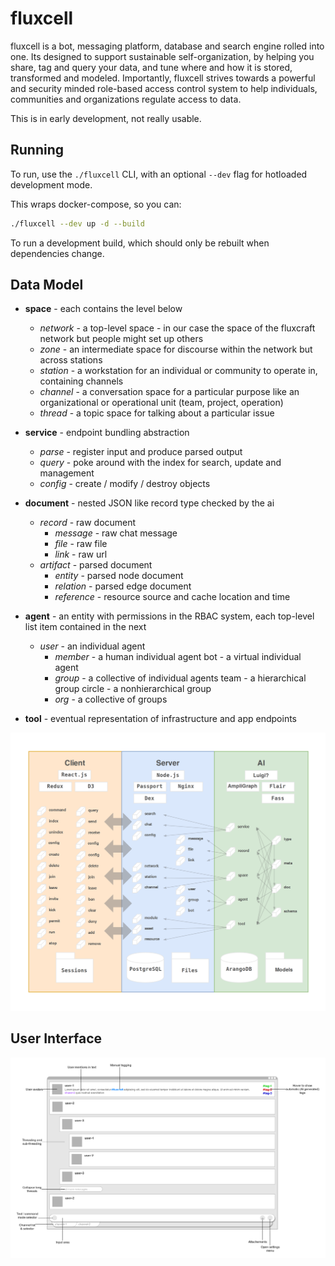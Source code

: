 # fluxcell

fluxcell is a bot, messaging platform, database and search engine rolled into one. Its designed to support sustainable self-organization, by helping you share, tag and query your data, and tune where and how it is stored, transformed and modeled. Importantly, fluxcell strives towards a powerful and security minded role-based access control system to help individuals, communities and organizations regulate access to data.

This is in early development, not really usable.

## Running

To run, use the `./fluxcell` CLI, with an optional `--dev` flag for hotloaded development mode.

This wraps docker-compose, so you can:

```bash
./fluxcell --dev up -d --build
```

To run a development build, which should only be rebuilt when dependencies change.

## Data Model

* **space** - each contains the level below
  - *network* - a top-level space - in our case the space of the fluxcraft network but people might set up others
  - *zone* - an intermediate space for discourse within the network but across stations
  - *station* - a workstation for an individual or community to operate in, containing channels
  - *channel* - a conversation space for a particular purpose like an organizational or operational unit (team, project, operation)
  - *thread* - a topic space for talking about a particular issue

* **service** - endpoint bundling abstraction
  - *parse* - register input and produce parsed output
  - *query* - poke around with the index for search, update and management
  - *config* - create / modify / destroy objects

* **document** - nested JSON like record type checked by the ai
  - *record* - raw document
    + *message* - raw chat message
    + *file* - raw file
    + *link* - raw url
  - *artifact* - parsed document
    + *entity* - parsed node document
    + *relation* - parsed edge document
    + *reference* - resource source and cache location and time

* **agent** - an entity with permissions in the RBAC system, each top-level list item contained in the next
  - *user* - an individual agent
    + *member* - a human individual agent
        bot - a virtual individual agent
    + *group* - a collective of individual agents
        team - a hierarchical group
        circle - a nonhierarchical group
    + *org* - a collective of groups

* **tool** - eventual representation of infrastructure and app endpoints

![fluxcell architecture](docs/fluxcell-arch.png)

## User Interface

![fluxcell layout](docs/fluxcell-layout.png)

